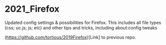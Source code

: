 # 2021_Firefox
Updated config settings &amp; possibilities for Firefox. This includes all file types (css; uc.js; js; etc) and other tips and tricks, including about:config tweaks

(https://github.com/tortious/2019Firefox)[Link] to previous repo.   
